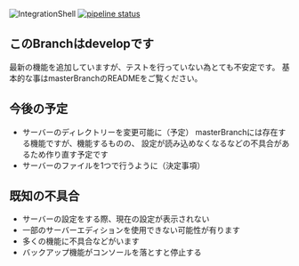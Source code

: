 ![IntegrationShell](https://repo.akarinext.org/pub/intsl_v/intsl_v.gif "Image")
[![pipeline status](https://dev.akarinext.org/yupix/intsl-v/badges/master/pipeline.svg)](https://dev.akarinext.org/yupix/intsl-v/-/commits/master)

## このBranchはdevelopです

最新の機能を追加していますが、テストを行っていない為とても不安定です。
基本的な事はmasterBranchのREADMEをご覧ください。

## 今後の予定

- サーバーのディレクトリーを変更可能に（予定）
  masterBranchには存在する機能ですが、機能するものの、
  設定が読み込めなくなるなどの不具合があるため作り直す予定です
- サーバーのファイルを1つで行うように（決定事項）

## 既知の不具合

- サーバーの設定をする際、現在の設定が表示されない
- 一部のサーバーエディションを使用できない可能性が有ります
- 多くの機能に不具合などがいます
- バックアップ機能がコンソールを落とすと停止する